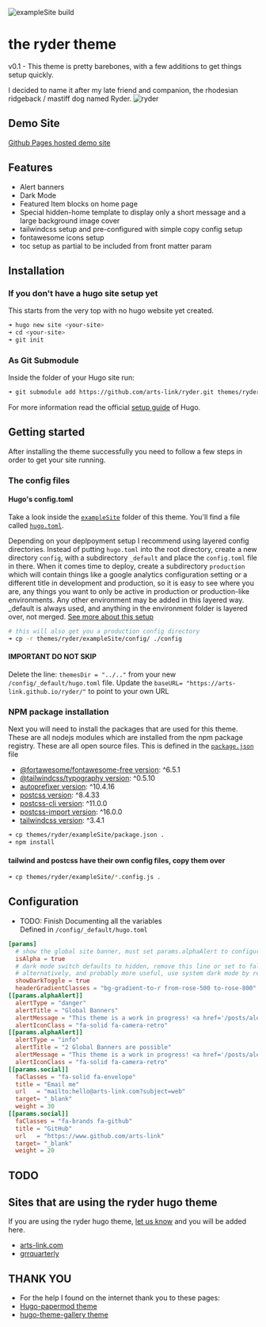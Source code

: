 ![exampleSite build](https://github.com/arts-link/ryder/actions/workflows/hugo.yml/badge.svg)


# the ryder theme  

v0.1 - This theme is pretty barebones, with a few additions to get things setup quickly.

I decided to name it after my late friend and companion, the rhodesian ridgeback / mastiff dog named Ryder.
![ryder](https://lh3.googleusercontent.com/pw/ABLVV86vT1B1GlVVA3-ZKPC7-SHC2KkvnhSgeJssyGi31xwtIvEL8-EzKxNSA9uMpJN8GtoTp3RkkVgEog-ZSJsKOJJtIvrB4S81UliRJl6pn8dzIlBTQn6ghn4NsYPIbe2zfJ5diuwzsLfIQco8WnHVgeKMnQ=w822-h617-s-no-gm?authuser=0)

## Demo Site

[Github Pages hosted demo site](https://arts-link.github.io/ryder/)

## Features

- Alert banners
- Dark Mode
- Featured Item blocks on home page
- Special hidden-home template to display only a short message and a large background image cover
- tailwindcss setup and pre-configured with simple copy config setup
- fontawesome icons setup
- toc setup as partial to be included from front matter param

## Installation

### If you don't have a hugo site setup yet

This starts from the very top with no hugo website yet created.

```bash
➜ hugo new site <your-site>
➜ cd <your-site>
➜ git init
```

### As Git Submodule

Inside the folder of your Hugo site run:

```bash
➜ git submodule add https://github.com/arts-link/ryder.git themes/ryder
```
For more information read the official [setup guide](//gohugo.io/getting-started/quick-start/) of Hugo.

## Getting started

After installing the theme successfully you need to follow a few steps in order to get your site running.

### The config files

#### Hugo's config.toml
Take a look inside the [`exampleSite`](https://github.com/arts-link/ryder/tree/main/exampleSite) folder of this theme. You'll find a file called [`hugo.toml`](https://github.com/arts-link/ryder/blob/main/exampleSite/config/_default/hugo.toml).


Depending on your deplpoyment setup I recommend using layered config directories. Instead of putting `hugo.toml` into the root directory, create a new directory `config`, with a subdirectory `_default` and place the `config.toml` file in there. When it comes time to deploy, create a subdirectory `production` which will contain things like a google analytics configuration setting or a different title in development and production, so it is easy to see where you are, any things you want to only be active in production or production-like environments. Any other environment may be added in this layered way. _default is always used, and anything in the environment folder is layered over, not merged. [See more about this setup](https://gohugo.io/getting-started/configuration/#configuration-directory)

```bash
# this will also get you a production config directory 
➜ cp -r themes/ryder/exampleSite/config/ ./config
```

#### IMPORTANT DO NOT SKIP
Delete the line: `themesDir = "../.."` from your new `/config/_default/hugo.toml` file.
Update the `baseURL= "https://arts-link.github.io/ryder/"` to point to your own URL

### NPM package installation
Next you will need to install the packages that are used for this theme. These are all nodejs modules which are installed from the npm package registry. These are all open source files. This is defined in the [`package.json`](https://github.com/arts-link/ryder/tree/main/exampleSite/package.json) file
- [@fortawesome/fontawesome-free version](https://www.npmjs.com/package/@fortawesome/fontawesome-free): ^6.5.1
- [@tailwindcss/typography version](https://www.npmjs.com/package/@tailwindcss/typography): ^0.5.10
- [autoprefixer version](https://www.npmjs.com/package/autoprefixer): ^10.4.16
- [postcss version](https://www.npmjs.com/package/postcss): ^8.4.33
- [postcss-cli version](https://www.npmjs.com/package/postcss-cli): ^11.0.0
- [postcss-import version](https://www.npmjs.com/package/postcss-import): ^16.0.0
- [tailwindcss version](https://www.npmjs.com/package/tailwindcss): ^3.4.1

```bash
➜ cp themes/ryder/exampleSite/package.json .
➜ npm install
```

#### tailwind and postcss have their own config files, copy them over

```bash
➜ cp themes/ryder/exampleSite/*.config.js .
```

## Configuration

- TODO: Finish Documenting all the variables  
Defined in `/config/_default/hugo.toml`
```toml
[params]
  # show the global site banner, must set params.alphaAlert to configure.
  isAlpha = true
  # dark mode switch defaults to hidden, remove this line or set to false to hide
  # alternatively, and probably more useful, use system dark mode by removing darkMode: 'class', from tailwind.config.js
  showDarkToggle = true 
  headerGradientClasses = "bg-gradient-to-r from-rose-500 to-rose-800" 
[[params.alphaAlert]]
  alertType = "danger"
  alertTitle = "Global Banners"
  alertMessage = "This theme is a work in progress! <a href='/posts/alerts' class='underline'>learn more about them!</a>"
  alertIconClass = "fa-solid fa-camera-retro"
[[params.alphaAlert]]
  alertType = "info"
  alertTitle = "2 Global Banners are possible"
  alertMessage = "This theme is a work in progress! <a href='/posts/alerts' class='underline'>learn more about them!</a>"
  alertIconClass = "fa-solid fa-camera-retro"
[[params.social]]
  faClasses = "fa-solid fa-envelope"
  title = "Email me"
  url   = "mailto:hello@arts-link.com?subject=web"
  target= "_blank"
  weight = 30 
[[params.social]]
  faClasses = "fa-brands fa-github"
  title = "GitHub"
  url   = "https://www.github.com/arts-link"
  target= "_blank"
  weight = 20
```

## TODO

## Sites that are using the ryder hugo theme 

If you are using the ryder hugo theme, [let us know](mailto://hello@arts-link.com?subject=ryder) and you will be added here.

- [arts-link.com](https://www.arts-link.com)
- [grrquarterly](https://www.grrquarterly.com)

## THANK YOU

- For the help I found on the internet thank you to these pages:
- [Hugo-papermod theme](https://github.com/adityatelange/hugo-PaperMod)
- [hugo-theme-gallery theme](https://github.com/nicokaiser/hugo-theme-gallery)
